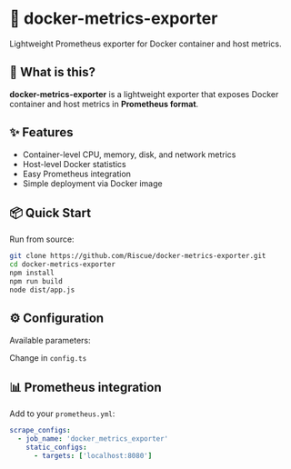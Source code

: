 # 🐳 docker-metrics-exporter

Lightweight Prometheus exporter for Docker container and host metrics.

## 🚀 What is this?

**docker-metrics-exporter** is a lightweight exporter that exposes Docker container and host metrics in **Prometheus format**.

## ✨ Features

- Container-level CPU, memory, disk, and network metrics
- Host-level Docker statistics
- Easy Prometheus integration
- Simple deployment via Docker image

## 📦 Quick Start

Run from source:

```bash
git clone https://github.com/Riscue/docker-metrics-exporter.git
cd docker-metrics-exporter
npm install
npm run build
node dist/app.js
```

## ⚙️ Configuration

Available parameters:

Change in `config.ts`

## 📊 Prometheus integration

Add to your `prometheus.yml`:

```yaml
scrape_configs:
  - job_name: 'docker_metrics_exporter'
    static_configs:
      - targets: ['localhost:8080']
```
